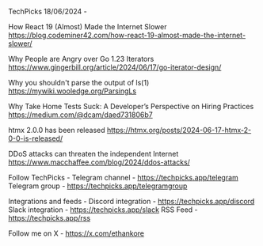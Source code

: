 TechPicks 18/06/2024 -

How React 19 (Almost) Made the Internet Slower
https://blog.codeminer42.com/how-react-19-almost-made-the-internet-slower/

Why People are Angry over Go 1.23 Iterators
https://www.gingerbill.org/article/2024/06/17/go-iterator-design/

Why you shouldn't parse the output of ls(1)
https://mywiki.wooledge.org/ParsingLs

Why Take Home Tests Suck: A Developer’s Perspective on Hiring Practices
https://medium.com/@dcam/daed731806b7

htmx 2.0.0 has been released
https://htmx.org/posts/2024-06-17-htmx-2-0-0-is-released/

DDoS attacks can threaten the independent Internet
https://www.macchaffee.com/blog/2024/ddos-attacks/

Follow TechPicks -
Telegram channel - https://techpicks.app/telegram
Telegram group - https://techpicks.app/telegramgroup

Integrations and feeds -
Discord integration - https://techpicks.app/discord
Slack integration - https://techpicks.app/slack
RSS Feed - https://techpicks.app/rss

Follow me on X - https://x.com/ethankore
